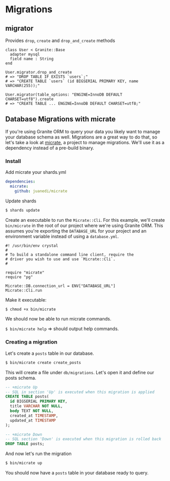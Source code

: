 # Migrations

## migrator

Provides `drop`, `create` and `drop_and_create` methods

   ```crystal
   class User < Granite::Base
     adapter mysql
     field name : String
   end
   
   User.migrator.drop_and_create
   # => "DROP TABLE IF EXISTS `users`;"
   # => "CREATE TABLE `users` (id BIGSERIAL PRIMARY KEY, name VARCHAR(255));"
   
   User.migrator(table_options: "ENGINE=InnoDB DEFAULT CHARSET=utf8").create
   # => "CREATE TABLE ... ENGINE=InnoDB DEFAULT CHARSET=utf8;"
   ```
## Database Migrations with micrate

If you're using Granite ORM to query your data you likely want to manage your database schema as well. Migrations are a great way to do that, so let's take a look at [micrate](https://github.com/juanedi/micrate), a project to manage migrations. We'll use it as a dependency instead of a pre-build binary.

### Install

Add micrate your shards.yml

```yaml
dependencies:
  micrate:
    github: juanedi/micrate
```

Update shards
```sh
$ shards update
```

Create an executable to run the `Micrate::Cli`. For this example, we'll create `bin/micrate` in the root of our project where we're using Granite ORM. This assumes you're exporting the `DATABASE_URL` for your project and an environment variable instead of using a `database.yml`.

```crystal
#! /usr/bin/env crystal
#
# To build a standalone command line client, require the
# driver you wish to use and use `Micrate::Cli`.
#

require "micrate"
require "pg"

Micrate::DB.connection_url = ENV["DATABASE_URL"]
Micrate::Cli.run
```

Make it executable:
```sh
$ chmod +x bin/micrate
```

We should now be able to run micrate commands.

`$ bin/micrate help` => should output help commands.

### Creating a migration

Let's create a `posts` table in our database.

```sh
$ bin/micrate create create_posts
```

This will create a file under `db/migrations`. Let's open it and define our posts schema.

```sql
-- +micrate Up
-- SQL in section 'Up' is executed when this migration is applied
CREATE TABLE posts(
  id BIGSERIAL PRIMARY KEY,
  title VARCHAR NOT NULL,
  body TEXT NOT NULL,
  created_at TIMESTAMP,
  updated_at TIMESTAMP
);

-- +micrate Down
-- SQL section 'Down' is executed when this migration is rolled back
DROP TABLE posts;
```

And now let's run the migration
```sh
$ bin/micrate up
```

You should now have a `posts` table in your database ready to query.
